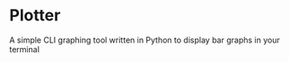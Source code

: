 Plotter 
========

A simple CLI graphing tool written in Python to display bar graphs in your terminal

